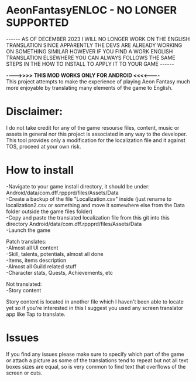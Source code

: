 # AeonFantasyENLOC - NO LONGER SUPPORTED



------ AS OF DECEMBER 2023 I WILL NO LONGER WORK ON THE ENGLISH TRANSLATION SINCE APPARENTLY THE DEVS ARE ALREADY WORKING ON SOMETHING SIMILAR HOWEVER IF YOU FIND A WORK ENGLISH TRANSLATION ELSEWHERE YOU CAN ALWAYS FOLLOWS THE SAME STEPS IN THE HOW TO INSTALL TO APPLY IT TO YOUR GAME ------



******---->>>> THIS MOD WORKS ONLY FOR ANDROID <<<<----******  
This project attempts to make the experience of playing Aeon Fantasy much more enjoyable by translating many elements of the game to English.  

#  Disclaimer: 
I do not take credit for any of the game resourse files, content, music or assets in general nor this project is associated in any way to the developer.
This tool provides only a modification for the localization file and it against TOS, proceed at your own risk.
  
#  How to install  
-Navigate to your game install directory, it should be under: Android/data/com.dff.rppprd/files/Assets/Data  
-Create a backup of the file "Localization.csv" inside (just rename to localization2.csv or something and move it somewhere else from the Data folder outside the game files folder)  
-Copy and paste the translated localization file from this git into this directory Android/data/com.dff.rppprd/files/Assets/Data  
-Launch the game  
  
Patch translates:  
-Almost all UI content  
-Skill, talents, potentials, almost all done  
-Items, items description  
-Almost all Guild related stuff   
-Character stats, Quests, Achievements, etc
  
Not translated:  
-Story content  

Story content is located in another file which I haven't been able to locate yet so if you're interested in this
I suggest you used any screen translator app like Tap to translate.


# Issues  

If you find any issues please make sure to specify which part of the game or attach a picture as some of the translations tend to repeat but not all text boxes sizes are equal, so is very common to find text that overflows of the screen or cuts.
